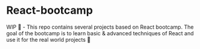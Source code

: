 # React-bootcamp

WIP 🚧 - This repo contains several projects based on React bootcamp.
The goal of the bootcamp is to learn basic & advanced techniques of React and use it for the real world projects 🚀

